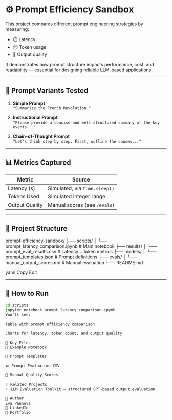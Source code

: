 # ⚙️ Prompt Efficiency Sandbox

This project compares different prompt engineering strategies by measuring:

- ⏱️ Latency
- 📦 Token usage
- 🧠 Output quality

It demonstrates how prompt structure impacts performance, cost, and readability — essential for designing reliable LLM-based applications.

---

## 🧠 Prompt Variants Tested

1. **Simple Prompt**  
   `"Summarize the French Revolution."`

2. **Instructional Prompt**  
   `"Please provide a concise and well-structured summary of the key events..."`

3. **Chain-of-Thought Prompt**  
   `"Let's think step by step. First, outline the causes..."`

---

## 📊 Metrics Captured

| Metric         | Source                                 |
|----------------|----------------------------------------|
| Latency (s)    | Simulated, via `time.sleep()`          |
| Tokens Used    | Simulated integer range                |
| Output Quality | Manual scores (see `/evals`)           |

---

## 📁 Project Structure

prompt-efficiency-sandbox/
├── scripts/
│ └── prompt_latency_comparison.ipynb # Main notebook
├── results/
│ └── prompt_eval_results.csv # Latency + token metrics
├── models/
│ └── prompt_templates.json # Prompt definitions
├── evals/
│ └── manual_output_scores.md # Manual evaluation
└── README.md

yaml
Copy
Edit

---

## 📓 How to Run

```bash
cd scripts
jupyter notebook prompt_latency_comparison.ipynb
You’ll see:

Table with prompt efficiency comparison

Charts for latency, token count, and output quality

🔗 Key Files
📓 Example Notebook

📄 Prompt Templates

📊 Prompt Evaluation CSV

🧾 Manual Quality Scores

💡 Related Projects
✨ LLM Evaluation Toolkit — structured GPT-based output evaluation

👤 Author
Eva Paunova
🔗 LinkedIn
📂 Portfolio

